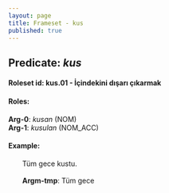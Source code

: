 ```yaml
---
layout: page
title: Frameset - kus
published: true
---
```

<h2>Predicate: <i>kus</i></h2>
<h4>Roleset id: kus.01 - İçindekini dışarı çıkarmak<br>
<h4>Roles:</h4>
<b>Arg-0</b>: <i>kusan</i>  (NOM) <br>
<b>Arg-1</b>: <i>kusulan</i>  (NOM_ACC) <br>
<h4>Example:</h4>
&emsp;&emsp;Tüm gece kustu.<br><br>
&emsp;&emsp;<b>Argm-tmp</b>:  Tüm gece<br>


